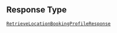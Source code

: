 ## Response Type

[`RetrieveLocationBookingProfileResponse`](../../doc/models/retrieve-location-booking-profile-response.md)
